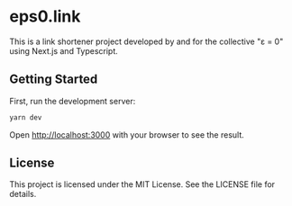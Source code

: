 # eps0.link

This is a link shortener project developed by and for the collective "ε = 0" using Next.js and Typescript.

## Getting Started

First, run the development server:

```bash
yarn dev
```

Open [http://localhost:3000](http://localhost:3000) with your browser to see the result.

## License

This project is licensed under the MIT License. See the LICENSE file for details.

